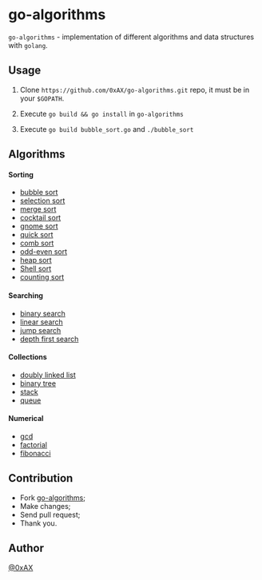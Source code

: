 go-algorithms
=============

`go-algorithms` - implementation of different algorithms and data structures with `golang`.

Usage
-----

1. Clone `https://github.com/0xAX/go-algorithms.git` repo, it must be in your `$GOPATH`.

2. Execute `go build && go install` in `go-algorithms`

3. Execute `go build bubble_sort.go` and `./bubble_sort`

Algorithms
----------

#### Sorting

  * [bubble sort](https://en.wikipedia.org/wiki/Bubble_sort)
  * [selection sort](https://en.wikipedia.org/wiki/Selection_sort)
  * [merge sort](https://en.wikipedia.org/wiki/Merge_sort)
  * [cocktail sort](https://en.wikipedia.org/wiki/Cocktail_shaker_sort)
  * [gnome sort](https://en.wikipedia.org/wiki/Gnome_sort)
  * [quick sort](https://en.wikipedia.org/wiki/Quicksort)
  * [comb sort](https://en.wikipedia.org/wiki/Comb_sort)
  * [odd-even sort](https://en.wikipedia.org/wiki/Odd%E2%80%93even_sort)
  * [heap sort](https://en.wikipedia.org/wiki/Heapsort)
  * [Shell sort](https://en.wikipedia.org/wiki/Shellsort)
  * [counting sort](https://en.wikipedia.org/wiki/Counting_sort)

#### Searching

  * [binary search](https://en.wikipedia.org/wiki/Binary_search_algorithm)
  * [linear search](https://en.wikipedia.org/wiki/Linear_search)
  * [jump search](https://en.wikipedia.org/wiki/Jump_search)
  * [depth first search](https://en.wikipedia.org/wiki/Depth-first_search)

#### Collections

  * [doubly linked list](https://en.wikipedia.org/wiki/Doubly_linked_list)
  * [binary tree](https://en.wikipedia.org/wiki/Binary_search_tree)
  * [stack](https://en.wikipedia.org/wiki/Stack_(abstract_data_type))
  * [queue](https://en.wikipedia.org/wiki/Queue_(abstract_data_type))

#### Numerical

  * [gcd](https://en.wikipedia.org/wiki/Greatest_common_divisor)
  * [factorial](https://en.wikipedia.org/wiki/Factorial)
  * [fibonacci](https://en.wikipedia.org/wiki/Fibonacci_number)

Contribution
------------

  * Fork [go-algorithms](https://github.com/0xAX/go-algorithms);
  * Make changes;
  * Send pull request;
  * Thank you.

Author
------

[@0xAX](https://twitter.com/0xAX)
